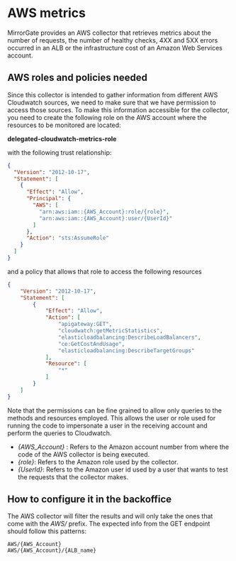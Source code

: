 # AWS metrics

MirrorGate provides an AWS collector that retrieves metrics about the number of requests, the number of healthy checks, 4XX and 5XX errors occurred in an ALB or the infrastructure cost of an Amazon Web Services account.

## AWS roles and policies needed

Since this collector is intended to gather information from different AWS Cloudwatch sources, we need to make sure that we have permission to access those sources. To make this information accessible for the collector, you need to create the following role on the AWS account where the resources to be monitored are located:

**delegated-cloudwatch-metrics-role**

with the following trust relationship:
```json
{
  "Version": "2012-10-17",
  "Statement": [
    {
      "Effect": "Allow",
      "Principal": {
        "AWS": [
          "arn:aws:iam::{AWS_Account}:role/{role}",
          "arn:aws:iam::{AWS_Account}:user/{UserId}"
        ]
      },
      "Action": "sts:AssumeRole"
    }
  ]
}
```
and a policy that allows that role to access the following resources
```json
{
    "Version": "2012-10-17",
    "Statement": [
        {
            "Effect": "Allow",
            "Action": [
                "apigateway:GET",
                "cloudwatch:getMetricStatistics",
                "elasticloadbalancing:DescribeLoadBalancers",
                "ce:GetCostAndUsage",
                "elasticloadbalancing:DescribeTargetGroups"
            ],
            "Resource": [
                "*"
            ]
        }
    ]
}
```
Note that the permissions can be fine grained to allow only queries to the methods and resources employed.
This allows the user or role used for running the code to impersonate a user in the receiving account and perform the queries to Cloudwatch.
- _{AWS_Account}_ : Refers to the Amazon account number from where the code of the AWS collector is being executed.
- _{role}_: Refers to the Amazon role used by the collector.
- _{UserId}_: Refers to the Amazon user id used by a user that wants to test the requests that the collector makes.

## How to configure it in the backoffice

The AWS collector will filter the results and will only take the ones that come with the *AWS/* prefix. The expected info from the GET endpoint
should follow this patterns:
```
AWS/{AWS_Account}
AWS/{AWS_Account}/{ALB_name}
```
